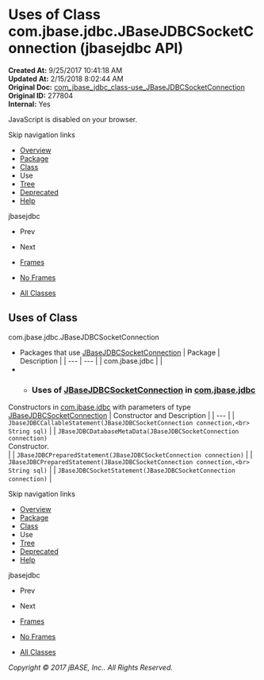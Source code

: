 # Uses of Class com.jbase.jdbc.JBaseJDBCSocketConnection (jbasejdbc   API)

**Created At:** 9/25/2017 10:41:18 AM  
**Updated At:** 2/15/2018 8:02:44 AM  
**Original Doc:** [com_jbase_jdbc_class-use_JBaseJDBCSocketConnection](https://docs.jbase.com/39229-class-use/com_jbase_jdbc_class-use_JBaseJDBCSocketConnection)  
**Original ID:** 277804  
**Internal:** Yes  

<!--<br>    try {<br>        if (location.href.indexOf('is-external=true') == -1) {<br>            parent.document.title="Uses of Class com.jbase.jdbc.JBaseJDBCSocketConnection (jbasejdbc   API)";<br>        }<br>    }<br>    catch(err) {<br>    }<br>//-->
JavaScript is disabled on your browser.

Skip navigation links

- [Overview](../../../../overview-summary.html)
- [Package](./../../jbase-jdbc-api)
- [Class](./../../jbasejdbcsocketconnection-%28jbasejdbc-api%29 "class in com.jbase.jdbc")
- Use
- [Tree](./../../com.jbase.jdbc-class-hierarchy-%28jbasejdbc---api%29)
- [Deprecated](../../../../deprecated-list.html)
- [Help](../../../../help-doc.html)


jbasejdbc <br>

- Prev
- Next


- [Frames](./.)
- [No Frames](./.)


- [All Classes](../../../../allclasses-noframe.html)


<!--<br>  allClassesLink = document.getElementById("allclasses\_navbar\_top");<br>  if(window==top) {<br>    allClassesLink.style.display = "block";<br>  }<br>  else {<br>    allClassesLink.style.display = "none";<br>  }<br>  //-->

## Uses of Class
com.jbase.jdbc.JBaseJDBCSocketConnection

- Packages that use [JBaseJDBCSocketConnection](./../../jbasejdbcsocketconnection-%28jbasejdbc-api%29 "class in com.jbase.jdbc") | Package | Description |
| --- | --- |
| com.jbase.jdbc |   |
- - ### Uses of [JBaseJDBCSocketConnection](./../../jbasejdbcsocketconnection-%28jbasejdbc-api%29 "class in com.jbase.jdbc") in [com.jbase.jdbc](./../../jbase-jdbc-api)


Constructors in [com.jbase.jdbc](./../../jbase-jdbc-api) with parameters of type [JBaseJDBCSocketConnection](./../../jbasejdbcsocketconnection-%28jbasejdbc-api%29 "class in com.jbase.jdbc") | Constructor and Description |
| --- |
| `JbaseJDBCCallableStatement(JBaseJDBCSocketConnection connection,<br>                          String sql)`  |
| `JBaseJDBCDatabaseMetaData(JBaseJDBCSocketConnection connection)`<br>Constructor.<br> |
| `JBaseJDBCPreparedStatement(JBaseJDBCSocketConnection connection)`  |
| `JBaseJDBCPreparedStatement(JBaseJDBCSocketConnection connection,<br>                          String sql)`  |
| `JBaseJDBCSocketStatement(JBaseJDBCSocketConnection connection)`  |

Skip navigation links

- [Overview](../../../../overview-summary.html)
- [Package](./../../jbase-jdbc-api)
- [Class](./../../jbasejdbcsocketconnection-%28jbasejdbc-api%29 "class in com.jbase.jdbc")
- Use
- [Tree](./../../com.jbase.jdbc-class-hierarchy-%28jbasejdbc---api%29)
- [Deprecated](../../../../deprecated-list.html)
- [Help](../../../../help-doc.html)


jbasejdbc <br>

- Prev
- Next


- [Frames](./.)
- [No Frames](./.)


- [All Classes](../../../../allclasses-noframe.html)


<!--<br>  allClassesLink = document.getElementById("allclasses\_navbar\_bottom");<br>  if(window==top) {<br>    allClassesLink.style.display = "block";<br>  }<br>  else {<br>    allClassesLink.style.display = "none";<br>  }<br>  //-->

*Copyright © 2017 jBASE, Inc.. All Rights Reserved.*

